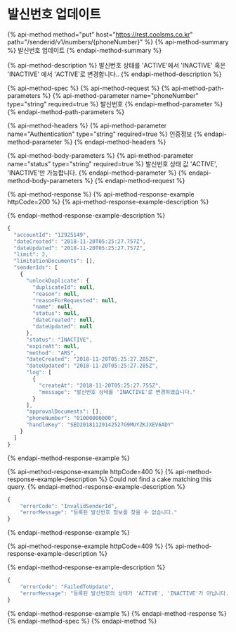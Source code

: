 # 발신번호 업데이트

{% api-method method="put" host="https://rest.coolsms.co.kr" path="/senderid/v1/numbers/{phoneNumber}" %}
{% api-method-summary %}
발신번호 업데이트
{% endapi-method-summary %}

{% api-method-description %}
발신번호 상태를 'ACTIVE'에서 'INACTIVE' 혹은 'INACTIVE' 에서 'ACTIVE'로 변경합니다..
{% endapi-method-description %}

{% api-method-spec %}
{% api-method-request %}
{% api-method-path-parameters %}
{% api-method-parameter name="phoneNumber" type="string" required=true %}
발신번호
{% endapi-method-parameter %}
{% endapi-method-path-parameters %}

{% api-method-headers %}
{% api-method-parameter name="Authentication" type="string" required=true %}
인증정보
{% endapi-method-parameter %}
{% endapi-method-headers %}

{% api-method-body-parameters %}
{% api-method-parameter name="status" type="string" required=true %}
발신번호 상태 값 'ACTIVE', 'INACTIVE'만 가능합니다.
{% endapi-method-parameter %}
{% endapi-method-body-parameters %}
{% endapi-method-request %}

{% api-method-response %}
{% api-method-response-example httpCode=200 %}
{% api-method-response-example-description %}

{% endapi-method-response-example-description %}

```javascript
{
  "accountId": "12925149",
  "dateCreated": "2018-11-20T05:25:27.757Z",
  "dateUpdated": "2018-11-20T05:25:27.757Z",
  "limit": 2,
  "limitationDocuments": [],
  "senderIds": [
    {
      "unlockDuplicate": {
        "duplicateId": null,
        "reason": null,
        "reasonForRequested": null,
        "name": null,
        "status": null,
        "dateCreated": null,
        "dateUpdated": null
      },
      "status": "INACTIVE",
      "expireAt": null,
      "method": "ARS",
      "dateCreated": "2018-11-20T05:25:27.285Z",
      "dateUpdated": "2018-11-20T05:25:27.285Z",
      "log": [
        {
          "createAt": "2018-11-20T05:25:27.755Z",
          "message": "발신번호 상태를 'INACTIVE'로 변경하였습니다."
        }
      ],
      "approvalDocuments": [],
      "phoneNumber": "01000000000",
      "handleKey": "SED20181120142527G9MUYZKJXEV6ADY"
    }
  ]
}
```
{% endapi-method-response-example %}

{% api-method-response-example httpCode=400 %}
{% api-method-response-example-description %}
Could not find a cake matching this query.
{% endapi-method-response-example-description %}

```javascript
{
    "errorCode": "InvalidSenderId",
    "errorMessage": "등록된 발신번호 정보를 찾을 수 없습니다."
}

```
{% endapi-method-response-example %}

{% api-method-response-example httpCode=409 %}
{% api-method-response-example-description %}

{% endapi-method-response-example-description %}

```javascript
{
    "errorCode": "FailedToUpdate",
    "errorMessage": "등록된 발신번호의 상태가 'ACTIVE', 'INACTIVE'가 아닙니다."
}
```
{% endapi-method-response-example %}
{% endapi-method-response %}
{% endapi-method-spec %}
{% endapi-method %}



